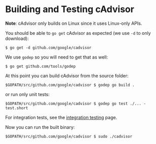 # Building and Testing cAdvisor

**Note**: cAdvisor only builds on Linux since it uses Linux-only APIs.

You should be able to `go get` cAdvisor as expected (we use `-d` to only download):

```
$ go get -d github.com/google/cadvisor
```

We use `godep` so you will need to get that as well:

```
$ go get github.com/tools/godep
```

At this point you can build cAdvisor from the source folder:

```
$GOPATH/src/github.com/google/cadvisor $ godep go build .
```

or run only unit tests:

```
$GOPATH/src/github.com/google/cadvisor $ godep go test ./... -test.short
```

For integration tests, see the [integration testing](integration_testing.md) page.

Now you can run the built binary:

```
$GOPATH/src/github.com/google/cadvisor $ sudo ./cadvisor
```
